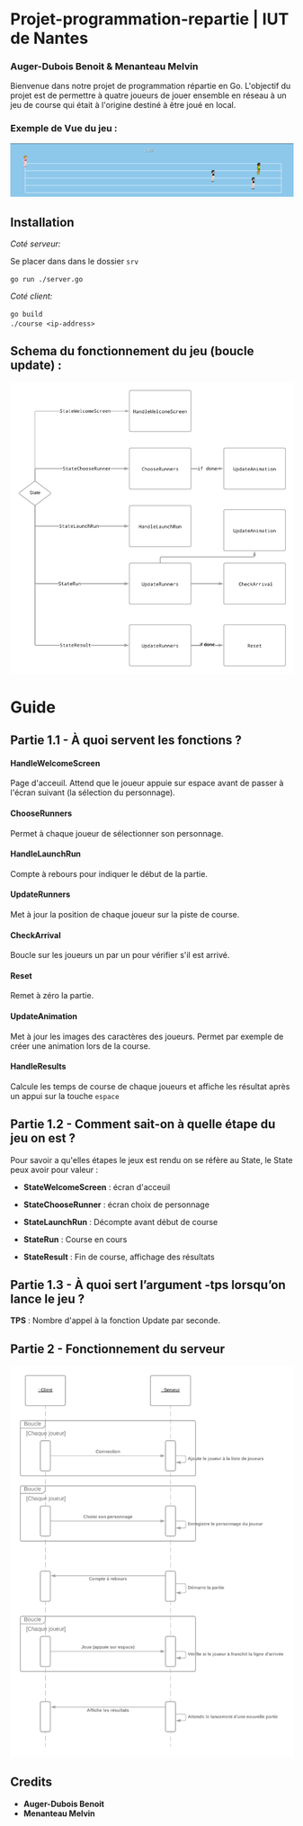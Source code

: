 # Projet-programmation-repartie | IUT de Nantes 
### Auger-Dubois Benoit & Menanteau Melvin
Bienvenue dans notre projet de programmation répartie en Go.
L'objectif du projet est de permettre à quatre joueurs de jouer ensemble en réseau à un jeu de course qui était à l'origine destiné à être joué en local.

### Exemple de Vue du jeu : 

![Exemple du jeu](assets/exempleJeu.png)

## Installation

*Coté serveur:*

Se placer dans dans le dossier `srv`

`go run ./server.go`

*Coté client:*

`go build` <br/>
`./course <ip-address>`

## Schema du fonctionnement du jeu (boucle update) :

![Diagramme fonction update](assets/DiagrammeUpdatefunction.png)

# Guide

## Partie 1.1 - À quoi servent les fonctions ?

#### HandleWelcomeScreen

Page d'acceuil. Attend que le joueur appuie sur espace avant de passer à l'écran suivant (la sélection du personnage).

#### ChooseRunners

Permet à chaque joueur de sélectionner son personnage.

#### HandleLaunchRun

Compte à rebours pour indiquer le début de la partie.

#### UpdateRunners

Met à jour la position de chaque joueur sur la piste de course.

#### CheckArrival

Boucle sur les joueurs un par un pour vérifier s'il est arrivé.

#### Reset

Remet à zéro la partie.

#### UpdateAnimation

Met à jour les images des caractères des joueurs. Permet par exemple de créer une animation lors de la course.

#### HandleResults

Calcule les temps de course de chaque joueurs et affiche les résultat après un appui sur la touche `espace`

## Partie 1.2 - Comment sait-on à quelle étape du jeu on est ?

Pour savoir a qu'elles étapes le jeux est rendu on se réfère au State, le State peux avoir pour valeur :

 - **StateWelcomeScreen** : écran d'acceuil

 - **StateChooseRunner** : écran choix de personnage

 - **StateLaunchRun** : Décompte avant début de course

 - **StateRun** : Course en cours

 - **StateResult** : Fin de course, affichage des résultats

 ## Partie 1.3 - À quoi sert l’argument -tps lorsqu’on lance le jeu ?

 **TPS** : Nombre d'appel à la fonction Update par seconde.

 ## Partie 2 - Fonctionnement du serveur

![Diagramme sequence fonctionnement serveur](assets/DiagrammeSequenceFonctionnement.png)


## Credits
 * **Auger-Dubois Benoit**
 * **Menanteau Melvin**
